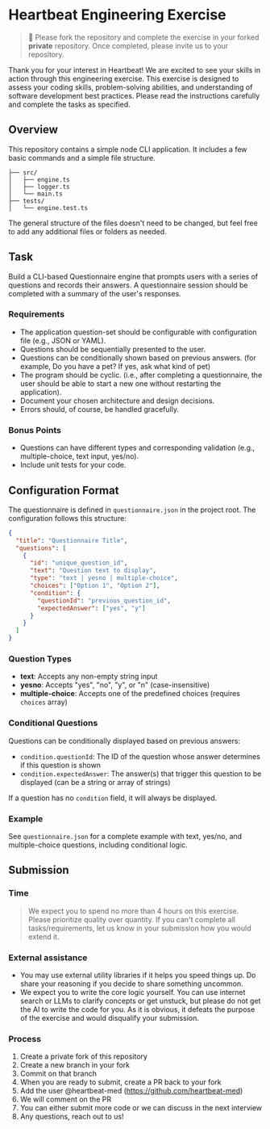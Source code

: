 # Heartbeat Engineering Exercise

> 🚨 Please fork the repository and complete the exercise in your forked **private** repository. 
> Once completed, please invite us to your repository.

Thank you for your interest in Heartbeat! We are excited to see your skills in action through this engineering exercise.
This exercise is designed to assess your coding skills, problem-solving abilities, and understanding of software development 
best practices. Please read the instructions carefully and complete the tasks as specified.


## Overview

This repository contains a simple node CLI application. It includes a few basic commands and a simple file structure.

```
├── src/
│   ├── engine.ts
│   ├── logger.ts
│   └── main.ts
├── tests/
│   └── engine.test.ts
```
The general structure of the files doesn't need to be changed, but feel free to add any additional files 
or folders as needed.

## Task

Build a CLI-based Questionnaire engine that prompts users with a series of questions and records their answers. 
A questionnaire session should be completed with a summary of the user's responses.

### Requirements

- The application question-set should be configurable with configuration file (e.g., JSON or YAML).
- Questions should be sequentially presented to the user.
- Questions can be conditionally shown based on previous answers. (for example, Do you have a pet? If yes, ask what kind of pet)
- The program should be cyclic. (i.e., after completing a questionnaire, the user should be able to start a new one without restarting the application).
- Document your chosen architecture and design decisions.
- Errors should, of course, be handled gracefully.

### Bonus Points

- Questions can have different types and corresponding validation (e.g., multiple-choice, text input, yes/no).
- Include unit tests for your code.


## Configuration Format

The questionnaire is defined in `questionnaire.json` in the project root. The configuration follows this structure:

```json
{
  "title": "Questionnaire Title",
  "questions": [
    {
      "id": "unique_question_id",
      "text": "Question text to display",
      "type": "text | yesno | multiple-choice",
      "choices": ["Option 1", "Option 2"],
      "condition": {
        "questionId": "previous_question_id",
        "expectedAnswer": ["yes", "y"]
      }
    }
  ]
}
```

### Question Types

- **text**: Accepts any non-empty string input
- **yesno**: Accepts "yes", "no", "y", or "n" (case-insensitive)
- **multiple-choice**: Accepts one of the predefined choices (requires `choices` array)

### Conditional Questions

Questions can be conditionally displayed based on previous answers:

- `condition.questionId`: The ID of the question whose answer determines if this question is shown
- `condition.expectedAnswer`: The answer(s) that trigger this question to be displayed (can be a string or array of strings)

If a question has no `condition` field, it will always be displayed.

### Example

See `questionnaire.json` for a complete example with text, yes/no, and multiple-choice questions, including conditional logic.

## Submission

### Time

> We expect you to spend no more than 4 hours on this exercise. Please prioritize quality over quantity. If you can't complete all tasks/requirements, let us know in your submission how you would extend it.

### External assistance

- You may use external utility libraries if it helps you speed things up. Do share your reasoning if you decide to share something uncommon.
- We expect you to write the core logic yourself. You can use internet search or LLMs to clarify concepts or get unstuck, but please do not get the AI to write the code for you.
As it is obvious, it defeats the purpose of the exercise and would disqualify your submission.

### Process

1. Create a private fork of this repository
2. Create a new branch in your fork
3. Commit on that branch
4. When you are ready to submit, create a PR back to your fork
5. Add the user @heartbeat-med (https://github.com/heartbeat-med)
6. We will comment on the PR
7. You can either submit more code or we can discuss in the next interview
8. Any questions, reach out to us!
